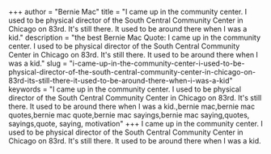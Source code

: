 +++
author = "Bernie Mac"
title = "I came up in the community center. I used to be physical director of the South Central Community Center in Chicago on 83rd. It's still there. It used to be around there when I was a kid."
description = "the best Bernie Mac Quote: I came up in the community center. I used to be physical director of the South Central Community Center in Chicago on 83rd. It's still there. It used to be around there when I was a kid."
slug = "i-came-up-in-the-community-center-i-used-to-be-physical-director-of-the-south-central-community-center-in-chicago-on-83rd-its-still-there-it-used-to-be-around-there-when-i-was-a-kid"
keywords = "I came up in the community center. I used to be physical director of the South Central Community Center in Chicago on 83rd. It's still there. It used to be around there when I was a kid.,bernie mac,bernie mac quotes,bernie mac quote,bernie mac sayings,bernie mac saying,quotes, sayings,quote, saying, motivation"
+++
I came up in the community center. I used to be physical director of the South Central Community Center in Chicago on 83rd. It's still there. It used to be around there when I was a kid.
